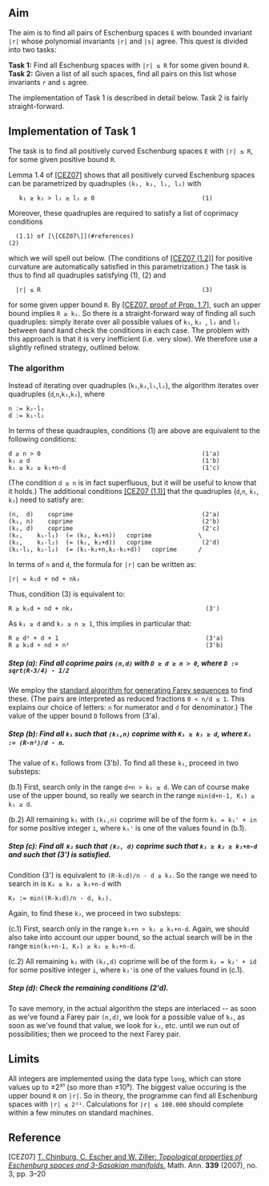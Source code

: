 ## Aim
The aim is to find all pairs of Eschenburg spaces `E` with bounded invariant `|r|` whose polynomial invariants `|r|` and `|s|` agree.  This quest is divided into two tasks:

**Task 1:** Find all Eschenburg spaces with `|r| ≤ R` for some given bound `R`.  
**Task 2:** Given a list of all such spaces, find all pairs on this list whose invariants `r` and `s` agree.

The implementation of Task 1 is described in detail below.  Task 2 is fairly straight-forward.


## Implementation of Task 1
The task is to find all positively curved Eschenburg spaces `E` with `|r| ≤ R`, for some given positive bound `R`.
  
Lemma 1.4 of [\[CEZ07\]](#reference) shows that all positively curved Eschenburg spaces can be parametrized by quadruples `(k₁, k₂, l₁, l₂)` with

       k₁ ≥ k₂ > l₁ ≥ l₂ ≥ 0                              (1)

Moreover, these quadruples are required to satisfy a list of coprimacy conditions 

      (1.1) of [\[CEZ07\]](#references)                                    (2)

which we will spell out below. 
(The conditions of [\[CEZ07 (1.2)\]](#references) for positive curvature are automatically satisfied in this parametrization.) 
The task is thus to find all quadruples satisfying (1), (2) and

      |r| ≤ R                                             (3)

for some given upper bound `R`.  By [\[CEZ07, proof of Prop. 1.7\]](#references), such an upper bound implies `R ≥ k₁`. 
So there is a straight-forward way of finding all such quadruples: 
simply iterate over all possible values of `k₁`, `k₂ `, `l₁` and `l₂` between `0`and `R`and check the conditions in each case. 
The problem with this approach is that it is very inefficient (i.e. very slow). 
We therefore use a slightly refined strategy, outlined below. 

### The algorithm
Instead of iterating over quadruples (`k₁`,`k₂`,`l₁`,`l₂`), the algorithm iterates over quadruples (`d`,`n`,`k₁`,`k₂`), where

    n := k₂-l₁
    d := k₁-l₂

In terms of these quadrauples, conditions (1) are above are equivalent to the following conditions: 

    d ≥ n > 0                                             (1'a)
    k₁ ≥ d                                                (1'b)
    k₁ ≥ k₂ ≥ k₁+n-d                                      (1'c)

(The condition `d ≥ n` is in fact superfluous, but it will be useful to know that it holds.) 
The additional conditions [\[CEZ07 (1.1)\]](#references) that the quadruples (`d`,`n`, `k₁`, `k₂`) need to satisfy are: 

    (n,  d)    coprime                                    (2'a)
    (k₁, n)    coprime                                    (2'b)
    (k₂, d)    coprime                                    (2'c)
    (k₂,    k₁-l₁)  (= (k₂, k₁+n))   coprime             \
    (k₁,    k₂-l₂)  (= (k₁, k₂+d))   coprime              (2'd)
    (k₁-l₁, k₂-l₂)  (= (k₁-k₂+n,k₂-k₁+d))   coprime      /


In terms of `n` and `d`, the formula for `|r|` can be written as: 

    |r| = k₁d + nd + nk₂

Thus, condition (3) is equivalent to: 

    R ≥ k₁d + nd + nk₂                                     (3')

As `k₁ ≥ d` and `k₂ ≥ n ≥ 1`, this implies in particular that:

    R ≥ d² + d + 1                                         (3'a)
    R ≥ k₁d + nd + n²                                      (3'b)
    
##### Step (a):  Find all coprime pairs `(n,d)` with `D ≥ d ≥ n > 0`, where `D := sqrt(R-3/4) - 1/2`
We employ the [standard algorithm for generating Farey sequences](https://en.wikipedia.org/wiki/Farey_sequence#Next_term) to find these. 
(The pairs are interpreted as reduced fractions `0 < n/d ≤ 1`. 
This explains our choice of letters: `n` for numerator and `d` for denominator.) 
The value of the upper bound `D` follows from (3'a). 

##### Step (b):  Find all `k₁` such that `(k₁,n)` coprime with `K₁ ≥ k₁ ≥ d`, where `K₁ := (R-n²)/d - n`. 
The value of `K₁` follows from (3'b).  To find all these `k₁`, proceed in two substeps: 

(b.1) First, search only in the range `d+n > k₁ ≥ d`. 
      We can of course make use of the upper bound, so really we search in the range `min(d+n-1, K₁) ≥ k₁ ≥ d`. 
    
(b.2) All remaining `k₁` with `(k₁,n)` coprime will be of the form `k₁ = k₁' + in` for some positive integer `i`,
      where `k₁'` is one of the values found in (b.1).


##### Step (c):  Find all  `k₂` such that `(k₂, d)` coprime such that `k₁ ≥ k₂ ≥ k₁+n-d` and such that (3') is satisfied.
Condition (3') is equivalent to `(R-k₁d)/n - d ≥ k₂`.  So the range we need to search in is `K₂ ≥ k₂ ≥ k₁+n-d` with
 
    K₂ := min((R-k₁d)/n - d, k₁).
   
Again, to find these `k₂`, we proceed in two substeps:

(c.1) First, search only in the range `k₁+n > k₂ ≥ k₁+n-d`.
      Again, we should also take into account our upper bound, so the actual search will be in the range
      `min(k₁+n-1, K₂) ≥ k₂ ≥ k₁+n-d`.

(c.2) All remaining `k₂` with `(k₂,d)` coprime will be of the form `k₂ = k₂' + id` for some positive integer `i`, 
      where `k₂'`is one of the values found in (c.1).

##### Step (d):  Check the remaining conditions (2'd).

To save memory, in the actual algorithm the steps are interlaced -- as soon as we've found a Farey pair `(n,d)`, we look for a possible value of `k₁`, as soon as we've found that value, we look for `k₂`, etc. until we run out of possibilities;  then we proceed to the next Farey pair.

## Limits
All integers are implemented using the data type `long`, which can store values up to ±2³¹ (so more than ±10⁹). The biggest value occuring is the upper bound `R` on `|r|`.  So in theory, the programme can find all Eschenburg spaces with `|r| ≤ 2³¹`.  Calculations for `|r| ≤ 100.000` should complete within a few minutes on standard machines.

## Reference
\[CEZ07\] [T. Chinburg, C. Escher and W. Ziller: *Topological properties of Eschenburg spaces and 3-Sasakian manifolds.*](https://doi.org/10.1007/s00208-007-0102-6)  Math. Ann. **339** (2007), no. 3, pp. 3–20
